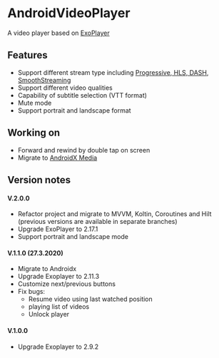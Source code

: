 # AndroidVideoPlayer
A video player based on [ExoPlayer](https://github.com/google/ExoPlayer)



## Features
 - Support different stream type including [Progressive, HLS, DASH, SmoothStreaming](https://exoplayer.dev/media-sources.html)
 - Support different video qualities
 - Capability of subtitle selection (VTT format)
 - Mute mode
 - Support portrait and landscape format

## Working on
- Forward and rewind by double tap on screen
- Migrate to [AndroidX Media](https://github.com/androidx/media)

## Version notes

#### V.2.0.0
- Refactor project and migrate to MVVM, Koltin, Coroutines and Hilt (previous versions are available in separate branches)
- Upgrade ExoPlayer to 2.17.1 
- Support portrait and landscape mode

#### V.1.1.0 (27.3.2020)
- Migrate to Androidx
- Upgrade Exoplayer to 2.11.3
- Customize next/previous buttons
- Fix bugs:
    - Resume video using last watched position
    - playing list of videos
    - Unlock player

#### V.1.0.0
- Upgrade Exoplayer to 2.9.2
